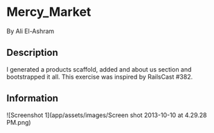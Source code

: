# Mercy_Market

By Ali El-Ashram

## Description

I generated a products scaffold, added and about us section and bootstrapped it all. This exercise was inspired by RailsCast #382.

## Information

![Screenshot 1](app/assets/images/Screen shot 2013-10-10 at 4.29.28 PM.png)
